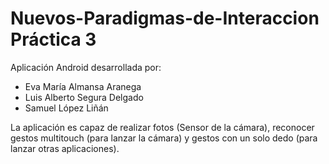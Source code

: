 Nuevos-Paradigmas-de-Interaccion Práctica 3
================================

Aplicación Android desarrollada por:
- Eva María Almansa Aranega
- Luis Alberto Segura Delgado
- Samuel López Liñán

La aplicación es capaz de realizar fotos (Sensor de la cámara), reconocer gestos multitouch (para lanzar la cámara) y gestos con un solo dedo (para lanzar otras aplicaciones).